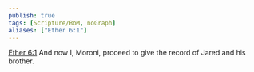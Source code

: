 ```yaml
---
publish: true
tags: [Scripture/BoM, noGraph]
aliases: ["Ether 6:1"]
---
```

[Ether 6:1](https://churchofjesuschrist.org/study/scriptures/bofm/ether/6?lang=eng&id=p1#p1) And now I, Moroni, proceed to give the record of Jared and his brother.
